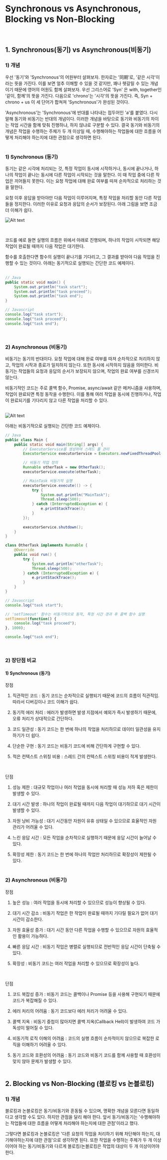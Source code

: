 # Synchronous vs Asynchronous, Blocking vs Non-Blocking
<br>

## 1. Synchronous(동기)  vs Asynchronous(비동기)

### 1) 개념

우선 '동기'와 'Synchronous'의 어원부터 살펴보자. 한자로는 '同期'로, '같은 시각'이라는 뜻을 가진다. 이를 보면 얼추 이해할 수 있을 것 같지만, 꽤나 헷갈릴 수 있는 개념이기 때문에 영어의 어원도 함께 살펴보자. 우선 그리스어로 'Syn' 은 with, together인 '같이, 함께'의 뜻을 가진다. 다음으로 'chrono'는 '시각'의 뜻을 가진다. 즉, Syn + chrono + us 이 세 단어가 합쳐져 'Synchronous'가 완성된 것이다.

'Asynchronous'는 'Synchronous'에 반대를 나타내는 접두어인 'a'를 붙였다. 다시 말해 동기와 비동기는 반대의 개념이다. 이러한 개념을 바탕으로 동기와 비동기의 차이는 작업 시간을 함께 맞춰 진행하냐, 하지 않냐로 구분할 수 있다. 결국 동기와 비동기의 개념은 작업을 수행하는 주체가 두 개 이상일 때, 수행해야하는 작업들에 대한 흐름을 어떻게 처리해야 하는지에 대한 관점으로 생각하면 된다.
<br><br>

### 1) Synchronous (동기)

동기는 같은 시각에 처리되는 것, 특정 작업이 동시에 시작하거나, 동시에 끝나거나, 하나의 작업이 끝나는 동시에 다른 작업이 시작되는 것을 말한다. 이 때 작업 중에 다른 작업은 끼어들지 못한다. 이는 요청 작업에 대해 완료 여부를 따져 순차적으로 처리하는 것을 말한다.

요청 이후 응답을 받아야만 다음 작업이 이루어지며, 특정 작업을 처리할 동안 다른 작업들을 정지한다. 이러한 이유로 요청과 응답의 순서가 보장된다. 아래 그림을 보면 조금 더 이해가 쉽다.
<br>

![Alt text](../image/sync.png)

<br>

코드를 예로 들면 실행의 흐름은 위에서 아래로 진행되며, 하나의 작업이 시작되면 해당 작업이 완료될 때까지 다음 작업은 대기한다.

함수를 호출한다면 함수의 실행이 끝나기를 기다리고, 그 결과를 받아야 다음 작업을 진행할 수 있는 것이다.
아래는 동기적으로 실행되는 간단한 코드 예제이다.
<br><br>

``````Java
// Java
public static void main() {
    System.out.println("task start");
    System.out.println("task proceed");
    System.out.println("task end");
}
``````
``````Javascript
// Javascript
console.log("task start");
console.log("task proceed");
console.log("task end");
``````
<br>

### 2) Asynchronous (비동기)

비동기는 동기의 반대이다. 요청 작업에 대해 완료 여부를 따져 순차적으로 처리하지 않고, 작업의 시작과 종료가 일치하지 않는다.
또한 동시에 시작하지 않음을 의미한다. 비동기는 작업들의 요청과 응답의 순서가 보장되지 않으며, 작업의 완료 여부를 신경쓰지 않는다. 

비동기적인 코드는 주로 콜백 함수, Promise, async/await 같은 메커니즘을 사용하며, 작업이 완료되면 특정 동작을 수행한다. 이를 통해 여러 작업을 동시에 진행하거나, 작업이 완료되기를 기다리지 않고 다른 작업을 처리할 수 있다.
<br><br>

![Alt text](../image/async.png)

아래는 비동기적으로 실행되는 간단한 코드 예제이다.

``````Java
// Java
public class Main {
    public static void main(String[] args) {
        // ExecutorService를 생성하여 스레드 풀 관리
        ExecutorService executorService = Executors.newFixedThreadPool(1);

        // 비동기 작업 정의
        Runnable otherTask = new OtherTask();
        executorService.execute(otherTask);

		// MainTask 비동기적 실행
        executorService.execute(() -> {
            try {
                System.out.println("MainTask");
                Thread.sleep(500);
            } catch (InterruptedException e) {
                e.printStackTrace();
            }
        });
        
        executorService.shutdown();
    }
}

class OtherTask implements Runnable {
    @Override
    public void run() {
        try {
            System.out.println("otherTask");
            Thread.sleep(500);
        } catch (InterruptedException e) {
            e.printStackTrace();
        }
    }
}
``````
``````JavaScript
// Javascript
console.log("task start");

// 'setTimeout' 함수는 비동기적으로 동작, 특정 시간 경과 후 콜백 함수 실행
setTimeout(function() {
    console.log("task proceed");
}, 1000);

console.log("task end");
``````
<br>

### 2) 장단점 비교

#### 1) Synchronous (동기)

장점
1. 직관적인 코드 : 동기 코드는 순차적으로 실행되기 때문에 코드의 흐름이 직관적임. 따라서 디버깅이나 코드 이해가 쉽다.
   
2. 동기적 에러 처리 : 에러가 발생하면 발생 지점에서 예외가 즉시 발생하기 때문에, 오류 처리가 상대적으로 간단하다.

3. 코드 일관성 : 동기 코드는 한 번에 하나의 작업을 처리하므로 데이터 일관성을 유지하기가 더 쉽다.

4. 단순한 구현 : 동기 코드는 비동기 코드에 비해 간단하게 구현할 수 있다.

5. 적은 컨텍스트 스위칭 비용 : 스레드 간의 컨텍스트 스위칭 비용이 적게 발생한다.
<br>

단점
1. 성능 제한 : 대규모 작업이나 여러 작업을 동시에 처리할 때 성능 저하 혹은 제한이 발생할 수 있다.

2. 대기 시간 발생 : 하나의 작업이 완료될 때까지 다음 작업이 대기하므로 대기 시간이 발생할 수 있다.

3. 자원 낭비 가능성 : 대기 시간동안 자원이 유휴 상태일 수 있으므로 효율적인 자원 관리가 어려울 수 있다.
 
4. 느린 응답 시간 : 모든 작업을 순차적으로 실행하기 때문에 응답 시간이 늘어날 수 있다.

5. 확장성 제한 : 동기 코드는 한 번에 하나의 작업만 처리하므로 확장성이 제한될 수 있다.
<br><br>

### 2) Asynchronous (비동기)

장점
1. 높은 성능 : 여러 작업을 동시에 처리할 수 있으므로 성능이 향상될 수 있다.

2. 대기 시간 감소 : 비동기 작업은 한 작업이 완료될 때까지 기다릴 필요가 없어 대기 시간이 감소한다.

3. 자원 효율성 증가 : 대기 시간 동안 다른 작업을 수행할 수 있으므로 자원의 효율적인 활용이 가능하다.

4. 빠른 응답 시간 : 비동기 작업은 병렬로 실행되므로 전반적인 응답 시간이 단축될 수 있다.

5. 확장성 : 비동기 코드는 여러 작업을 처리할 수 있으므로 확장성이 높다.
<br>

단점
1. 코드 복잡성 증가 : 비동기 코드는 콜백이나 Promise 등을 사용해 구현되기 때문에 코드가 복잡해질 수 있다.

2. 에러 처리의 어려움 : 동기 코드보다 에러 처리가 어려울 수 있다.

3. 콜백 지옥 : 비동기 중첩이 많아지면 콜백 지옥(Callback Hell)이 발생하여 코드 가독성이 떨어질 수 있다.

4. 비동기적 로직 이해의 어려움 : 코드의 실행 흐름이 순차적이지 않으므로 복잡한 로직을 이해하기 어려울 수 있다.

5. 동기 코드와 호환성의 어려움 : 동기 코드와 비동기 코드를 함께 사용할 때 호환성이 맞지 않아 문제가 발생할 수 있다.
<br><br>

## 2. Blocking vs Non-Blocking (블로킹 vs 논블로킹)

### 1) 개념

블로킹과 논블로킹은 동기/비동기와 혼동될 수 있으며, 명확한 개념을 모른다면 동일하다고 생각할 수도 있다. 하지만 관점을 달리 해야 한다. 앞서 동기/비동기는 '수행해야하는 작업들에 대한 흐름을 어떻게 처리해야 하는지에 대한 관점'이라고 했다. 

그렇다면 블로킹과 논블로킹은 '다른 요청의 작업을 처리하기 위해 차단해야 하는지, 대기해야하는지에 대한 관점'으로 생각하면 된다. 또한 작업을 수행하는 주체가 두 개 이상이어야 하는 동기/비동기와 다르게 블로킹/논블로킹은 작업의 대상이 두 개 이상이어야 한다.


